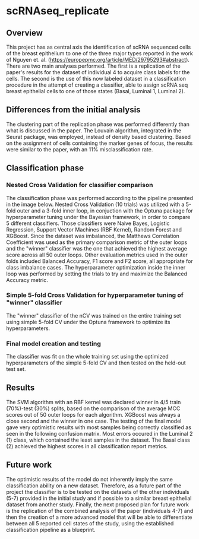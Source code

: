 # scRNAseq_replicate


## Overview
This project has as central axis the identification of scRNA sequenced cells of the breast epithelium to one of the three major types reported in the work of Nguyen et. al. (https://europepmc.org/article/MED/29795293#abstract). There are two main analyses performed. The first is a replication of the paper's results for the dataset of individual 4 to acquire class labels for the cells. The second is the use of this now labeled dataset in a classification procedure in the attempt of creating a classifier, able to assign scRNA seq breast epithelial cells to one of those states (Basal, Luminal 1, Luminal 2).

## Differences from the initial analysis
The clustering part of the replication phase was performed differently than what is discussed in the paper. The Louvain algorithm, integrated in the Seurat package, was employed, instead of density based clustering. Based on the assignment of cells containing the marker genes of focus, the results were similar to the paper, with an 11% misclassification rate. 

## Classification phase

### Nested Cross Validation for classifier comparison
The classification phase was performed according to the pipeline presented in the image below. Nested Cross Validation (10 trials) was utilized with a 5-fold outer and a 3-fold inner loop, in conjuction with the Optuna package for hyperparameter tuning under the Bayesian framework, in order to compare 5 different classifiers. Those classifiers were Naive Bayes, Logistic Regression, Support Vector Machines (RBF Kernel), Random Forest and XGBoost. Since the dataset was imbalanced, the Matthews Correlation Coefficient was used as the primary comparison metric of the outer loops and the "winner" classifier was the one that achieved the highest average score across all 50 outer loops. Other evaluation metrics used in the outer folds included Balanced Accuracy, F1 score and F2 score, all appropriate for class imbalance cases. The hyperparameter optimization inside the inner loop was performed by setting the trials to try and maximize the Balanced Accuracy metric.

### Simple 5-fold Cross Validation for hyperparameter tuning of "winner" classifier
The "winner" classifier of the nCV was trained on the entire training set using simple 5-fold CV under the Optuna framework to optimize its hyperparameters. 

### Final model creation and testing
The classifier was fit on the whole training set using the optimized hyperparameters of the simple 5-fold CV and then tested on the held-out test set.

## Results 
The SVM algorithm with an RBF kernel was declared winner in 4/5 train (70%)-test (30%) splits, based on the comparison of the average MCC scores out of 50 outer loops for each algorithm. XGBoost was always a close second and the winner in one case. The testing of the final model gave very optimistic results with most samples being correctly classified as seen in the following confusion matrix. Most errors occured in the Luminal 2 (1) class, which contained the least samples in the dataset. The Basal class (2) achieved the highest scores in all classification report metrics.

## Future work 
The optimistic results of the model do not inherently imply the same classification ability on a new dataset. Therefore, as a future part of the project the classifier is to be tested on the datasets of the other individuals (5-7) provided in the initial study and if possible to a similar breast epithelial dataset from another study. Finally, the next proposed plan for future work is the replication of the combined analysis of the paper (individuals 4-7) and then the creation of a more advanced model that will be able to differentiate between all 5 reported cell states of the study, using the established classification pipeline as a blueprint.